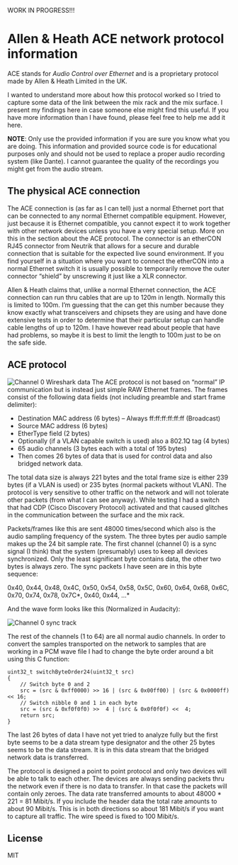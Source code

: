 WORK IN PROGRESS!!!

# Allen & Heath ACE network protocol information
ACE stands for *Audio Control over Ethernet* and is a proprietary protocol made by Allen & Heath Limited in the UK.

I wanted to understand more about how this protocol worked so I tried to capture some data of the link between the mix rack and the mix surface. I present my findings here in case someone else might find this useful. If you have more information than I have found, please feel free to help me add it here.

**NOTE**: Only use the provided information if you are sure you know what you are doing. This information and provided source code is for educational purposes only and should not be used to replace a proper audio recording system (like Dante). I cannot guarantee the quality of the recordings you might get from the audio stream.

## The physical ACE connection
The ACE connection is (as far as I can tell) just a normal Ethernet port that can be connected to any normal Ethernet compatible equipment. However, just because it is Ethernet compatible, you cannot expect it to work together with other network devices unless you have a very special setup. More on this in the section about the ACE protocol.
The connector is an etherCON RJ45 connector from Neutrik that allows for a secure and durable connection that is suitable for the expected live sound environment. If you find yourself in a situation where you want to connect the etherCON into a normal Ethernet switch it is usually possible to temporarily remove the outer connector “shield” by unscrewing it just like a XLR connector.

Allen & Heath claims that, unlike a normal Ethernet connection, the ACE connection can run thru cables that are up to 120m in length. Normally this is limited to 100m. I’m guessing that the can get this number because they know exactly what transceivers and chipsets they are using and have done extensive tests in order to determine that their particular setup can handle cable lengths of up to 120m. I have however read about people that have had problems, so maybe it is best to limit the length to 100m just to be on the safe side.

## ACE protocol
![Channel 0 Wireshark data](https://github.com/Ramzeus/ah_ace_protocol/blob/master/images/sample_packet_wireshark.png "Annotated data from Wireshark")
The ACE protocol is not based on “normal” IP communication but is instead just simple RAW Ethernet frames. The frames consist of the following data fields (not including preamble and start frame delimiter):
*	Destination MAC address (6 bytes) – Always ff:ff:ff:ff:ff:ff (Broadcast)
*	Source MAC address (6 bytes)
*	EtherType field (2 bytes)
*	Optionally (if a VLAN capable switch is used) also a 802.1Q tag (4 bytes)
*	65 audio channels (3 bytes each with a total of 195 bytes)
*	Then comes 26 bytes of data that is used for control data and also bridged network data.

The total data size is always 221 bytes and the total frame size is either 239 bytes (if a VLAN is used) or 235 bytes (normal packets without VLAN).
The protocol is very sensitive to other traffic on the network and will not tolerate other packets (from what I can see anyway). While testing I had a switch that had CDP (Cisco Discovery Protocol) activated and that caused glitches in the communication between the surface and the mix rack.

Packets/frames like this are sent 48000 times/second which also is the audio sampling frequency of the system. The three bytes per audio sample makes up the 24 bit sample rate.
The first channel (channel 0) is a sync signal (I think) that the system (presumably) uses to keep all devices synchronized. Only the least significant byte contains data, the other two bytes is always zero. The sync packets I have seen are in this byte sequence:

0x40, 0x44, 0x48, 0x4C, 0x50, 0x54, 0x58, 0x5C, 0x60, 0x64, 0x68, 0x6C, 0x70, 0x74, 0x78, 0x7C*, 0x40, 0x44, ...*

And the wave form looks like this (Normalized in Audacity):

![Channel 0 sync track](https://github.com/Ramzeus/ah_ace_protocol/blob/master/images/sync.png "Normalized in Audacity")

The rest of the channels (1 to 64) are all normal audio channels.
In order to convert the samples transported on the network to samples that are working in a PCM wave file I had to change the byte order around a bit using this C function:
```
uint32_t switchByteOrder24(uint32_t src)
{
	// Switch byte 0 and 2
	src = (src & 0xff0000) >> 16 | (src & 0x00ff00) | (src & 0x0000ff) << 16;
	// Switch nibble 0 and 1 in each byte
	src = (src & 0xf0f0f0) >>  4 | (src & 0x0f0f0f) <<  4;
	return src;
}
```
The last 26 bytes of data I have not yet tried to analyze fully but the first byte seems to be a data stream type designator and the other 25 bytes seems to be the data stream. It is in this data stream that the bridged network data is transferred.

The protocol is designed a point to point protocol and only two devices will be able to talk to each other. The devices are always sending packets thru the network even if there is no data to transfer. In that case the packets will contain only zeroes. The data rate transferred amounts to about 48000 * 221 = 81 Mibit/s. If you include the header data the total rate amounts to about 90 Mibit/s. This is in both directions so about 181 Mibit/s if you want to capture all traffic. The wire speed is fixed to 100 Mibit/s.

License
----

MIT


